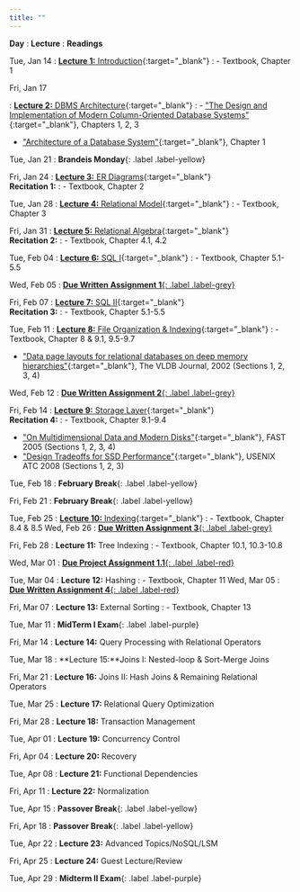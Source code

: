 ```yaml
---
title: ""
---
```


**Day**
: **Lecture**
    : **Readings**

Tue, Jan 14
: [**Lecture 1:** Introduction](https://piazza.com/class_profile/get_resource/m5be2anlyef17z/m5wrfi0b3affc){:target="_blank"}
    : - Textbook, Chapter 1

Fri, Jan 17

: [**Lecture 2:** DBMS Architecture](https://piazza.com/class_profile/get_resource/m5be2anlyef17z/m611ntewxxe1ke){:target="_blank"}
    : - ["The Design and Implementation of Modern Column-Oriented Database Systems"](https://stratos.seas.harvard.edu/sites/g/files/omnuum4611/files/stratos/files/columnstoresfntdbs.pdf){:target="_blank"}, Chapters 1, 2, 3
- ["Architecture of a Database System"](https://dsf.berkeley.edu/papers/fntdb07-architecture.pdf){:target="_blank"}, Chapter 1

Tue, Jan 21
: **Brandeis Monday**{: .label .label-yellow}

Fri, Jan 24
: [**Lecture 3:** ER Diagrams](https://piazza.com/class_profile/get_resource/m5be2anlyef17z/m6b1ng0l74e22u){:target="_blank"} <br> **Recitation 1:** <a title="Recitation slides" href="https://piazza.com/class_profile/get_resource/m5be2anlyef17z/m6bpprpal2j54q" target="_blank"><span class="slides-icon"></span></a>
    : - Textbook, Chapter 2

Tue, Jan 28
: [**Lecture 4:** Relational Model](https://piazza.com/class_profile/get_resource/m5be2anlyef17z/m6gr1jot1ldxu){:target="_blank"}
    : - Textbook, Chapter 3
    
Fri, Jan 31
: [**Lecture 5:** Relational Algebra](https://piazza.com/class_profile/get_resource/m5be2anlyef17z/m6l1lucc783330){:target="_blank"} <br> **Recitation 2:** <a title="Recitation slides" href="https://piazza.com/class_profile/get_resource/m5be2anlyef17z/m6lgbkslkx44ed" target="_blank"><span class="slides-icon"></span></a>
    : - Textbook, Chapter 4.1, 4.2

Tue, Feb 04
: [**Lecture 6:** SQL I](https://piazza.com/class_profile/get_resource/m5be2anlyef17z/m6qripbn9gg3af){:target="_blank"}
    : - Textbook, Chapter 5.1-5.5

Wed, Feb 05
: [**Due Written Assignment 1**{: .label .label-grey}](/COSI-127B/assignments)

Fri, Feb 07
: [**Lecture 7:** SQL II](https://piazza.com/class_profile/get_resource/m5be2anlyef17z/m6v1wy2aqg029d){:target="_blank"} <br> **Recitation 3:** <a title="Recitation slides" href="https://piazza.com/class_profile/get_resource/m5be2anlyef17z/m6vmbasnvb321w" target="_blank"><span class="slides-icon"></span></a>
    : - Textbook, Chapter 5.1-5.5

Tue, Feb 11
: [**Lecture 8:** File Organization & Indexing](https://piazza.com/class_profile/get_resource/m5be2anlyef17z/m70rrfsiyx32u4){:target="_blank"}
    : - Textbook, Chapter 8 & 9.1, 9.5-9.7
- ["Data page layouts for relational databases on deep memory hierarchies"](https://research.cs.wisc.edu/multifacet/papers/vldbj02_pax.pdf){:target="_blank"}, The VLDB Journal, 2002 (Sections 1, 2, 3, 4)

Wed, Feb 12
: [**Due Written Assignment 2**{: .label .label-grey}](/COSI-127B/assignments)

Fri, Feb 14
: [**Lecture 9:** Storage Layer](https://piazza.com/class_profile/get_resource/m5be2anlyef17z/m7520vdta3424e){:target="_blank"} <br> **Recitation 4:** <a title="Recitation slides" href="https://piazza.com/class_profile/get_resource/m5be2anlyef17z/m75828t5dt75lv" target="_blank"><span class="slides-icon"></span></a>
    : - Textbook, Chapter 9.1-9.4
- ["On Multidimensional Data and Modern Disks"](https://www.usenix.org/legacy/events/fast05/tech/schlosser/schlosser.pdf){:target="_blank"}, FAST 2005 (Sections 1, 2, 3, 4)
- ["Design Tradeoffs for SSD Performance"](https://www.usenix.org/legacy/events/usenix08/tech/full_papers/agrawal/agrawal_html/index.html){:target="_blank"}, USENIX ATC 2008 (Sections 1, 2, 3)

Tue, Feb 18
: **February Break**{: .label .label-yellow}

Fri, Feb 21
: **February Break**{: .label .label-yellow}

Tue, Feb 25
: [**Lecture 10:** Indexing](https://piazza.com/class_profile/get_resource/m5be2anlyef17z/m7krr4mbamu64m){:target="_blank"} 
    : - Textbook, Chapter 8.4 & 8.5
Wed, Feb 26
: [**Due Written Assignment 3**{: .label .label-grey}](/COSI-127B/assignments)

Fri, Feb 28
: **Lecture 11:** Tree Indexing
    : - Textbook, Chapter 10.1, 10.3-10.8

Wed, Mar 01
: [**Due Project Assignment 1.1**{: .label .label-red}](/COSI-127B/assignments)

Tue, Mar 04
: **Lecture 12:** Hashing
    : - Textbook, Chapter 11
Wed, Mar 05
: [**Due Written Assignment 4**{: .label .label-red}](/COSI-127B/assignments)

Fri, Mar 07
: **Lecture 13:** External Sorting
    : - Textbook, Chapter 13
    
Tue, Mar 11
: **MidTerm I Exam**{: .label .label-purple}

Fri, Mar 14
: **Lecture 14:** Query Processing with Relational Operators

Tue, Mar 18
: **Lecture 15:**Joins I: Nested-loop & Sort-Merge Joins

Fri, Mar 21
: **Lecture 16:** Joins II: Hash Joins & Remaining Relational Operators

Tue, Mar 25
: **Lecture 17:** Relational Query Optimization

Fri, Mar 28
: **Lecture 18:** Transaction Management

Tue, Apr 01
: **Lecture 19:** Concurrency Control

Fri, Apr 04
: **Lecture 20:** Recovery

Tue, Apr 08
: **Lecture 21:** Functional Dependencies

Fri, Apr 11
: **Lecture 22:** Normalization

Tue, Apr 15
: **Passover Break**{: .label .label-yellow}

Fri, Apr 18
: **Passover Break**{: .label .label-yellow}

Tue, Apr 22
: **Lecture 23:** Advanced Topics/NoSQL/LSM

Fri, Apr 25
: **Lecture 24:** Guest Lecture/Review

Tue, Apr 29
: **Midterm II Exam**{: .label .label-purple}
